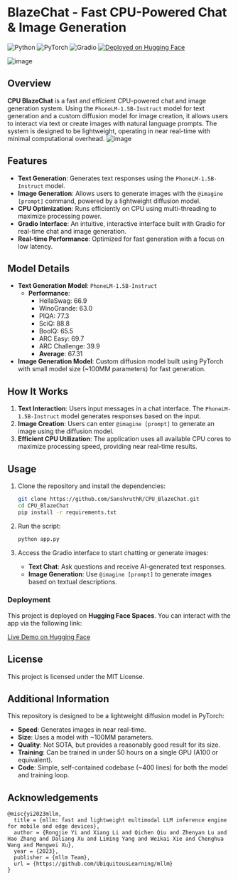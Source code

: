 # BlazeChat - Fast CPU-Powered Chat & Image Generation

![Python](https://img.shields.io/badge/Python-3.8%2B-3776AB?style=for-the-badge&logo=python&logoColor=white)
![PyTorch](https://img.shields.io/badge/PyTorch-v1.12-EE4C2C?style=for-the-badge&logo=pytorch&logoColor=white)
![Gradio](https://img.shields.io/badge/Gradio-3.1.4-blueviolet?style=for-the-badge&logo=gradio&logoColor=white)
[![Deployed on Hugging Face](https://img.shields.io/badge/Deployed%20on-Hugging%20Face-yellow?style=for-the-badge&logo=huggingface&logoColor=white)](https://huggingface.co/spaces/Sanshruth/CPU_BlazeChat)

![image](https://github.com/user-attachments/assets/331cc917-b1eb-4ae1-a6c2-eb63875664c8)


## Overview

**CPU BlazeChat** is a fast and efficient CPU-powered chat and image generation system. Using the `PhoneLM-1.5B-Instruct` model for text generation and a custom diffusion model for image creation, it allows users to interact via text or create images with natural language prompts. The system is designed to be lightweight, operating in near real-time with minimal computational overhead.
![image](https://github.com/user-attachments/assets/9f76c7f0-e46b-4f1f-a170-a53e4fe5a76d)



## Features

- **Text Generation**: Generates text responses using the `PhoneLM-1.5B-Instruct` model.
- **Image Generation**: Allows users to generate images with the `@imagine [prompt]` command, powered by a lightweight diffusion model.
- **CPU Optimization**: Runs efficiently on CPU using multi-threading to maximize processing power.
- **Gradio Interface**: An intuitive, interactive interface built with Gradio for real-time chat and image generation.
- **Real-time Performance**: Optimized for fast generation with a focus on low latency.

## Model Details

- **Text Generation Model**: `PhoneLM-1.5B-Instruct`  
  - **Performance**: 
    - HellaSwag: 66.9
    - WinoGrande: 63.0
    - PIQA: 77.3
    - SciQ: 88.8
    - BoolQ: 65.5
    - ARC Easy: 69.7
    - ARC Challenge: 39.9
    - **Average**: 67.31
- **Image Generation Model**: Custom diffusion model built using PyTorch with small model size (~100MM parameters) for fast generation.

## How It Works

1. **Text Interaction**: Users input messages in a chat interface. The `PhoneLM-1.5B-Instruct` model generates responses based on the input.
2. **Image Creation**: Users can enter `@imagine [prompt]` to generate an image using the diffusion model.
3. **Efficient CPU Utilization**: The application uses all available CPU cores to maximize processing speed, providing near real-time results.

## Usage

1. Clone the repository and install the dependencies:
    ```bash
    git clone https://github.com/SanshruthR/CPU_BlazeChat.git
    cd CPU_BlazeChat
    pip install -r requirements.txt
    ```

2. Run the script:
    ```bash
    python app.py
    ```

3. Access the Gradio interface to start chatting or generate images:
    - **Text Chat**: Ask questions and receive AI-generated text responses.
    - **Image Generation**: Use `@imagine [prompt]` to generate images based on textual descriptions.

### Deployment

This project is deployed on **Hugging Face Spaces**. You can interact with the app via the following link:

[Live Demo on Hugging Face](https://huggingface.co/spaces/Sanshruth/CPU_BlazeChat)

## License

This project is licensed under the MIT License.

## Additional Information

This repository is designed to be a lightweight diffusion model in PyTorch:
- **Speed**: Generates images in near real-time.
- **Size**: Uses a model with ~100MM parameters.
- **Quality**: Not SOTA, but provides a reasonably good result for its size.
- **Training**: Can be trained in under 50 hours on a single GPU (A100 or equivalent).
- **Code**: Simple, self-contained codebase (~400 lines) for both the model and training loop.
## Acknowledgements
```
@misc{yi2023mllm,
  title = {mllm: fast and lightweight multimodal LLM inference engine for mobile and edge devices},
  author = {Rongjie Yi and Xiang Li and Qichen Qiu and Zhenyan Lu and Hao Zhang and Daliang Xu and Liming Yang and Weikai Xie and Chenghua Wang and Mengwei Xu},
  year = {2023},
  publisher = {mllm Team},
  url = {https://github.com/UbiquitousLearning/mllm}
}
```





